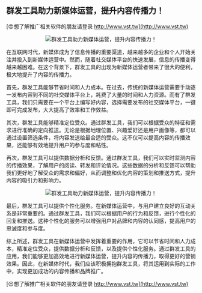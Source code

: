 ## **群发工具助力新媒体运营，提升内容传播力！**

[😍想了解推广相关软件的朋友请登录 http://www.vst.tw](http://www.vst.tw)

 <center><img src="https://vst.tw/MP4/tuiguang/png/6.png" alt="群发工具助力新媒体运营，提升内容传播力！"></center>

在互联网时代，新媒体成为了信息传播的重要渠道，越来越多的企业和个人开始关注并投入到新媒体运营中。然而，随着社交媒体平台的快速发展，信息的传播变得越来越困难。在这个背景下，群发工具的出现为新媒体运营者带来了很大的便利，极大地提升了内容的传播力。

首先，群发工具能够节省时间和人力成本。在过去，传统的新媒体运营需要手动逐一发布内容到不同的社交媒体平台上，耗费了大量的时间和人力资源。而有了群发工具，我们只需要在一个平台上编写好内容，选择需要发布的社交媒体平台，一键即可完成发布，大大提高了效率和工作效益。

其次，群发工具能够精准定位受众。通过群发工具，我们可以根据受众的特征和需求进行准确的定向推送。无论是根据地理位置、兴趣爱好还是用户画像等，都可以通过设置筛选条件，将内容发送给最合适的受众。这不仅可以提高内容的传播效果，还能够有效地提升用户的参与度和粘性。

再次，群发工具可以提供数据分析和反馈。通过群发工具，我们可以实时监测内容的传播效果，了解用户的阅读、转发和评论情况。这些数据的分析和反馈可以帮助我们更好地了解受众的需求和偏好，从而调整和优化内容的策划和推送方式，提升内容的吸引力和影响力。

 <center><img src="https://vst.tw/MP4/tuiguang/png/5.png" alt="群发工具助力新媒体运营，提升内容传播力！"></center>

最后，群发工具可以提供个性化服务。在新媒体运营中，与用户建立良好的互动关系是非常重要的。通过群发工具，我们可以根据用户的行为和反馈，进行个性化的回复和推送。这种个性化的服务可以增强用户对品牌和内容的认同感，提高用户的忠诚度和参与度。

综上所述，群发工具在新媒体运营中发挥着重要的作用，它可以节省时间和人力成本，精准定位受众，提供数据分析和反馈，以及提供个性化服务。通过群发工具的应用，我们能够更加高效地进行新媒体运营，提升内容的传播力，取得更好的营销效果。因此，在新媒体时代，我们应该积极拥抱群发工具，将其运用到实际的工作中，实现更加成功的内容传播和品牌推广。

[😍想了解推广相关软件的朋友请登录 http://www.vst.tw](http://www.vst.tw)



